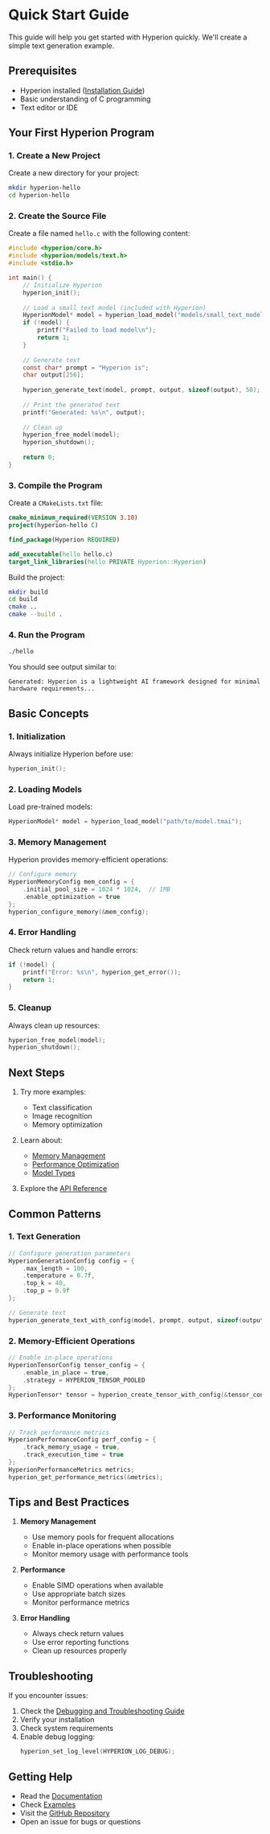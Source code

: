 # Quick Start Guide

This guide will help you get started with Hyperion quickly. We'll create a simple text generation example.

## Prerequisites

- Hyperion installed ([Installation Guide](installation.md))
- Basic understanding of C programming
- Text editor or IDE

## Your First Hyperion Program

### 1. Create a New Project

Create a new directory for your project:
```bash
mkdir hyperion-hello
cd hyperion-hello
```

### 2. Create the Source File

Create a file named `hello.c` with the following content:

```c
#include <hyperion/core.h>
#include <hyperion/models/text.h>
#include <stdio.h>

int main() {
    // Initialize Hyperion
    hyperion_init();
    
    // Load a small text model (included with Hyperion)
    HyperionModel* model = hyperion_load_model("models/small_text_model.tmai");
    if (!model) {
        printf("Failed to load model\n");
        return 1;
    }
    
    // Generate text
    const char* prompt = "Hyperion is";
    char output[256];
    
    hyperion_generate_text(model, prompt, output, sizeof(output), 50);
    
    // Print the generated text
    printf("Generated: %s\n", output);
    
    // Clean up
    hyperion_free_model(model);
    hyperion_shutdown();
    
    return 0;
}
```

### 3. Compile the Program

Create a `CMakeLists.txt` file:

```cmake
cmake_minimum_required(VERSION 3.10)
project(hyperion-hello C)

find_package(Hyperion REQUIRED)

add_executable(hello hello.c)
target_link_libraries(hello PRIVATE Hyperion::Hyperion)
```

Build the project:
```bash
mkdir build
cd build
cmake ..
cmake --build .
```

### 4. Run the Program

```bash
./hello
```

You should see output similar to:
```
Generated: Hyperion is a lightweight AI framework designed for minimal hardware requirements...
```

## Basic Concepts

### 1. Initialization

Always initialize Hyperion before use:
```c
hyperion_init();
```

### 2. Loading Models

Load pre-trained models:
```c
HyperionModel* model = hyperion_load_model("path/to/model.tmai");
```

### 3. Memory Management

Hyperion provides memory-efficient operations:
```c
// Configure memory
HyperionMemoryConfig mem_config = {
    .initial_pool_size = 1024 * 1024,  // 1MB
    .enable_optimization = true
};
hyperion_configure_memory(&mem_config);
```

### 4. Error Handling

Check return values and handle errors:
```c
if (!model) {
    printf("Error: %s\n", hyperion_get_error());
    return 1;
}
```

### 5. Cleanup

Always clean up resources:
```c
hyperion_free_model(model);
hyperion_shutdown();
```

## Next Steps

1. Try more examples:
   - Text classification
   - Image recognition
   - Memory optimization

2. Learn about:
   - [Memory Management](../guides/memory-management.md)
   - [Performance Optimization](../guides/optimization.md)
   - [Model Types](../api/models.md)

3. Explore the [API Reference](../api/core.md)

## Common Patterns

### 1. Text Generation

```c
// Configure generation parameters
HyperionGenerationConfig config = {
    .max_length = 100,
    .temperature = 0.7f,
    .top_k = 40,
    .top_p = 0.9f
};

// Generate text
hyperion_generate_text_with_config(model, prompt, output, sizeof(output), &config);
```

### 2. Memory-Efficient Operations

```c
// Enable in-place operations
HyperionTensorConfig tensor_config = {
    .enable_in_place = true,
    .strategy = HYPERION_TENSOR_POOLED
};
HyperionTensor* tensor = hyperion_create_tensor_with_config(&tensor_config);
```

### 3. Performance Monitoring

```c
// Track performance metrics
HyperionPerformanceConfig perf_config = {
    .track_memory_usage = true,
    .track_execution_time = true
};
HyperionPerformanceMetrics metrics;
hyperion_get_performance_metrics(&metrics);
```

## Tips and Best Practices

1. **Memory Management**
   - Use memory pools for frequent allocations
   - Enable in-place operations when possible
   - Monitor memory usage with performance tools

2. **Performance**
   - Enable SIMD operations when available
   - Use appropriate batch sizes
   - Monitor performance metrics

3. **Error Handling**
   - Always check return values
   - Use error reporting functions
   - Clean up resources properly

## Troubleshooting

If you encounter issues:

1. Check the [Debugging and Troubleshooting Guide](../guides/debugging.md)
2. Verify your installation
3. Check system requirements
4. Enable debug logging:
   ```c
   hyperion_set_log_level(HYPERION_LOG_DEBUG);
   ```

## Getting Help

- Read the [Documentation](../index.md)
- Check [Examples](../examples/)
- Visit the [GitHub Repository](https://github.com/TheLakeMan/hyperion)
- Open an issue for bugs or questions